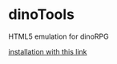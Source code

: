 # dinoTools
HTML5 emulation for dinoRPG

[installation with this link](https://github.com/Angelisium/dinoTools/raw/master/dinoTools.user.js)
